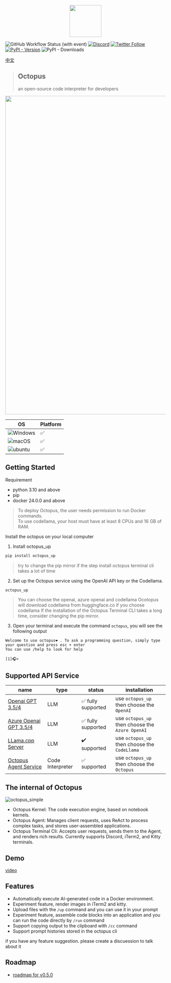 <p align="center">
<img width="100px" src="https://github.com/dbpunk-labs/octopus/assets/8623385/6c60cb2b-415f-4979-9dc2-b8ce1958e17a" align="center"/>

![GitHub Workflow Status (with event)](https://img.shields.io/github/actions/workflow/status/dbpunk-labs/octopus/ci.yml?branch=main&style=flat-square)
[![Discord](https://badgen.net/badge/icon/discord?icon=discord&label)](https://discord.gg/UjSHsjaz66)
[![Twitter Follow](https://img.shields.io/twitter/follow/OCopilot7817?style=flat-square)](https://twitter.com/OCopilot7817)
[![PyPI - Version](https://img.shields.io/pypi/v/octopus_chat)](https://pypi.org/project/octopus-chat/)
![PyPI - Downloads](https://img.shields.io/pypi/dm/octopus_chat?logo=pypi)

[中文](./README_zh_cn.md)

> ## Octopus
> an open-source code interpreter for developers

<p align="center">
<img width="1000px" src="https://github.com/dbpunk-labs/octopus/assets/8623385/3ccb2d00-7231-4014-9dc5-f7f3e487c8a2" align="center"/>

|OS|Platform|
|----|----------------|
|![Windows](https://img.shields.io/badge/Windows-0078D6?style=for-the-badge&logo=windows&logoColor=white)| ✅ |
|![macOS](https://img.shields.io/badge/mac%20os-000000?style=for-the-badge&logo=macos&logoColor=F0F0F0)|✅ |
|![ubuntu](https://img.shields.io/badge/Ubuntu-E95420?style=for-the-badge&logo=ubuntu&logoColor=white) |✅|

## Getting Started

Requirement
* python 3.10 and above
* pip
* docker 24.0.0 and above

> To deploy Octopus, the user needs permission to run Docker commands.   
> To use codellama, your host must have at least 8 CPUs and 16 GB of RAM.

Install the octopus on your local computer

1. Install octopus_up

```bash
pip install octopus_up
```
> try to change the pip mirror if the step install octopus terminal cli takes a lot of time

2. Set up the Octopus service using the OpenAI API key or the Codellama.

```
octopus_up
```

> You can choose the openai, azure openai and codellama
> Ocotopus will download codellama from huggingface.co if you choose codellama
> If the installation of the Octopus Terminal CLI takes a long time, consider changing the pip mirror.

3. Open your terminal and execute the command `octopus`, you will see the following output

```
Welcome to use octopus❤️ . To ask a programming question, simply type your question and press esc + enter
You can use /help to look for help

[1]🎧>
```

## Supported API Service

|name|type|status| installation|
|----|-----|----------------|---|
|[Openai GPT 3.5/4](https://openai.com/product#made-for-developers) |LLM| ✅ fully supported|use `octopus_up` then choose the `OpenAI`|
|[Azure Openai GPT 3.5/4](https://azure.microsoft.com/en-us/products/ai-services/openai-service) |LLM|  ✅ fully supported|use `octopus_up` then choose the `Azure OpenAI`|
|[LLama.cpp Server](https://github.com/ggerganov/llama.cpp/tree/master/examples/server) |LLM| ✔️  supported | use `octopus_up` then choose the `CodeLlama` |
|[Octopus Agent Service](https://dbpunk.xyz) |Code Interpreter| ✅ supported | use `octopus_up` then choose the `Octopus` |


## The internal of Octopus

![octopus_simple](https://github.com/dbpunk-labs/octopus/assets/8623385/e5bfb3fb-74a5-4c60-8842-a81ee54fcb9d)

* Octopus Kernel: The code execution engine, based on notebook kernels.
* Octopus Agent: Manages client requests, uses ReAct to process complex tasks, and stores user-assembled applications.
* Octopus Terminal Cli: Accepts user requests, sends them to the Agent, and renders rich results. Currently supports Discord, iTerm2, and Kitty terminals.

## Demo

[video](https://github.com/dbpunk-labs/octopus/assets/8623385/bea76119-a705-4ae1-907d-cb4e0a0c18a5)

## Features

* Automatically execute AI-generated code in a Docker environment.
* Experiment feature, render images in iTerm2 and kitty.
* Upload files with the `/up` command and you can use it in your prompt
* Experiment feature, assemble code blocks into an application and you can run the code directly by `/run` command
* Support copying output to the clipboard with `/cc` command
* Support prompt histories stored in the octopus cli

if you have any feature suggestion. please create a discuession to talk about it

## Roadmap

* [roadmap for v0.5.0](https://github.com/dbpunk-labs/octopus/issues/64)


